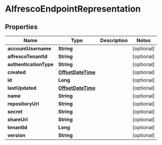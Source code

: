 
# AlfrescoEndpointRepresentation

## Properties
Name | Type | Description | Notes
------------ | ------------- | ------------- | -------------
**accountUsername** | **String** |  |  [optional]
**alfrescoTenantId** | **String** |  |  [optional]
**authenticationType** | **String** |  |  [optional]
**created** | [**OffsetDateTime**](OffsetDateTime.md) |  |  [optional]
**id** | **Long** |  |  [optional]
**lastUpdated** | [**OffsetDateTime**](OffsetDateTime.md) |  |  [optional]
**name** | **String** |  |  [optional]
**repositoryUrl** | **String** |  |  [optional]
**secret** | **String** |  |  [optional]
**shareUrl** | **String** |  |  [optional]
**tenantId** | **Long** |  |  [optional]
**version** | **String** |  |  [optional]




